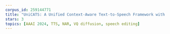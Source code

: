 ```yaml
---
corpus_id: 259144771
title: "UniCATS: A Unified Context-Aware Text-to-Speech Framework with Contextual VQ-Diffusion and Vocoding"
stars: 3
topics: [AAAI 2024, TTS, NAR, VQ diffusion, speech editing]
---
```

